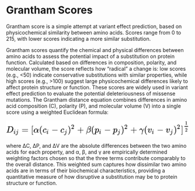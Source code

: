 # Grantham Scores

Grantham score is a simple attempt at variant effect prediction, based on physicochemical similarity between amino acids. Scores range from 0 to 215, with lower scores indicating a more similar substitution. 

Grantham scores quantify the chemical and physical differences between amino acids to assess the potential impact of a substitution on protein function. Calculated based on differences in composition, polarity, and molecular volume, the score reflects how “radical” a change is: low scores (e.g., <50) indicate conservative substitutions with similar properties, while high scores (e.g., >100) suggest large physicochemical differences likely to affect protein structure or function. These scores are widely used in variant effect prediction to evaluate the potential deleteriousness of missense mutations.
The Grantham distance equation combines differences in amino acid composition (C), polarity (P), and molecular volume (V) into a single score using a weighted Euclidean formula:

![Grantham Distance Formula](formula.png "Grantham Distance Formula")

where ΔC, ΔP, and ΔV are the absolute differences between the two amino acids for each property, and α, β, and γ are empirically determined weighting factors chosen so that the three terms contribute comparably to the overall distance. This weighted sum captures how dissimilar two amino acids are in terms of their biochemical characteristics, providing a quantitative measure of how disruptive a substitution may be to protein structure or function.
